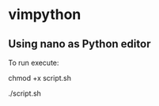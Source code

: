 # vimpython
Using nano as Python editor
---------------------------

To run execute:

chmod +x script.sh    

./script.sh
